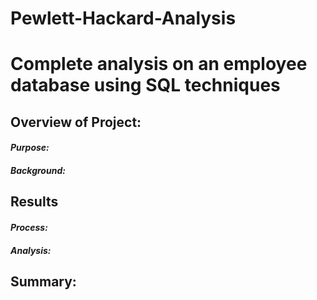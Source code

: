 # **Pewlett-Hackard-Analysis**
# **Complete analysis on an employee database using SQL techniques**


## Overview of Project:

#### *Purpose:*

#### *Background:*
 

## Results 

#### *Process:*



#### *Analysis:*

## Summary:



